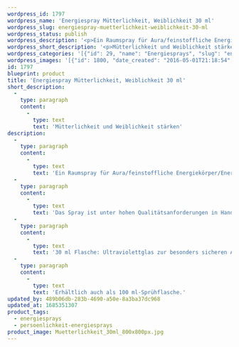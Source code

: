 ```yaml
---
wordpress_id: 1797
wordpress_name: 'Energiespray Mütterlichkeit, Weiblichkeit 30 ml'
wordpress_slug: energiespray-muetterlichkeit-weiblichkeit-30-ml
wordpress_status: publish
wordpress_description: '<p>Ein Raumspray für Aura/feinstoffliche Energiekörper/Energiefelder in Räumen mit einem aktivierbaren Informationsfeld zu: Die eigene, individuelle Mütterlichkeit &amp; Weiblichkeit stärken. Mütterliche &amp; weibliche Gedanken, Gefühle und Handlungen in Bezug zu sich und zu anderen; die sogenannten "Innere Frau", die weibliche Seite der eigenen, individuellen Persönlichkeit stärken.</p><p>Das Spray ist unter hohen Qualitätsanforderungen in Handarbeit in Deutschland hergestellt aus mehrfach gereinigtem und energetisiertem Wasser (76%, konserviert mit 96%igem Weingeist (24%). Abgestimmt auf die Energie ist die Komposition von naturreinen ätherischen Ölen*.</p><p>30 ml Flasche: Ultraviolettglas zur besonders sicheren Aufbewahrung mit hochwertigem, goldfarbenen Metallpumpzerstäuber (Steigrohr: Plastik). Etikett: Wasserfest, leicht energetisiert mit dem Informationsfeld des Airsprays.</p><p>Erhältlich auch als <a href="https://my.feenbaum.de/produkt/energiespray-muetterlichkeit-weiblichkeit-100-ml/">100 ml-Sprühflasche</a>.</p><p><a href="https://my.feenbaum.de/anwendung-energiesprays/">Anwendungshinweise</a></p>'
wordpress_short_description: '<p>Mütterlichkeit und Weiblichkeit stärken</p>'
wordpress_categories: '[{"id": 29, "name": "Energiesprays", "slug": "energiesprays"}, {"id": 89, "name": "Pers\u00f6nlichkeit", "slug": "persoenlichkeit-energiesprays"}]'
wordpress_images: '[{"id": 1800, "date_created": "2016-05-01T21:18:54", "date_created_gmt": "2016-05-01T17:18:54", "date_modified": "2016-05-01T21:18:54", "date_modified_gmt": "2016-05-01T17:18:54", "src": "https://my.feenbaum.de/wp-content/uploads/2016/04/Muetterlichkeit_30ml_800x800px.jpg", "name": "Muetterlichkeit_30ml_800x800px", "alt": ""}]'
id: 1797
blueprint: product
title: 'Energiespray Mütterlichkeit, Weiblichkeit 30 ml'
short_description:
  -
    type: paragraph
    content:
      -
        type: text
        text: 'Mütterlichkeit und Weiblichkeit stärken'
description:
  -
    type: paragraph
    content:
      -
        type: text
        text: 'Ein Raumspray für Aura/feinstoffliche Energiekörper/Energiefelder in Räumen mit einem aktivierbaren Informationsfeld zu: Die eigene, individuelle Mütterlichkeit & Weiblichkeit stärken. Mütterliche & weibliche Gedanken, Gefühle und Handlungen in Bezug zu sich und zu anderen; die sogenannten "Innere Frau", die weibliche Seite der eigenen, individuellen Persönlichkeit stärken.'
  -
    type: paragraph
    content:
      -
        type: text
        text: 'Das Spray ist unter hohen Qualitätsanforderungen in Handarbeit in Deutschland hergestellt aus mehrfach gereinigtem und energetisiertem Wasser (76%, konserviert mit 96%igem Weingeist (24%). Abgestimmt auf die Energie ist die Komposition von naturreinen ätherischen Ölen*.'
  -
    type: paragraph
    content:
      -
        type: text
        text: '30 ml Flasche: Ultraviolettglas zur besonders sicheren Aufbewahrung mit hochwertigem, goldfarbenen Metallpumpzerstäuber (Steigrohr: Plastik). Etikett: Wasserfest, leicht energetisiert mit dem Informationsfeld des Airsprays.'
  -
    type: paragraph
    content:
      -
        type: text
        text: 'Erhältlich auch als 100 ml-Sprühflasche.'
updated_by: 489b06db-283b-4690-a50e-8a3ba37dc968
updated_at: 1685351307
product_tags:
  - energiesprays
  - persoenlichkeit-energiesprays
product_image: Muetterlichkeit_30ml_800x800px.jpg
---
```

